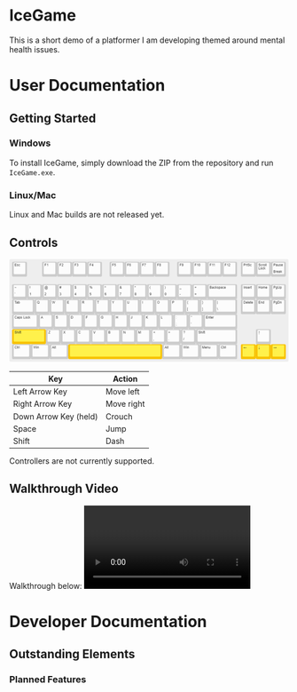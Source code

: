 # IceGame
This is a short demo of a platformer I am developing themed around mental health issues.
# User Documentation
## Getting Started
### Windows
To install IceGame, simply download the ZIP from the repository and run ``IceGame.exe``.
### Linux/Mac
Linux and Mac builds are not released yet.
## Controls
![Control layout on a keyboard.](/keyboard-layout.png)

| Key | Action |
| --- | --- |
| Left Arrow Key | Move left |
| Right Arrow Key | Move right |
| Down Arrow Key (held) | Crouch |
| Space | Jump |
| Shift | Dash |

Controllers are not currently supported.
## Walkthrough Video
Walkthrough below:
<video src="IceGame_Walkthrough.mp4" >

# Developer Documentation

## Outstanding Elements
### Planned Features